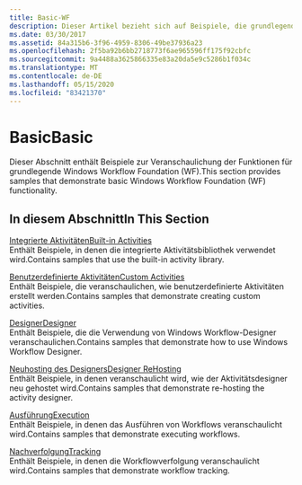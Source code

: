 ```yaml
---
title: Basic-WF
description: Dieser Artikel bezieht sich auf Beispiele, die grundlegende Windows Workflow Foundation Funktionen veranschaulichen, wie z. b. integrierte und benutzerdefinierte Aktivitäten.
ms.date: 03/30/2017
ms.assetid: 84a315b6-3f96-4959-8306-49be37936a23
ms.openlocfilehash: 2f5ba92b6bb2718773f6ae965596ff175f92cbfc
ms.sourcegitcommit: 9a4488a3625866335e83a20da5e9c5286b1f034c
ms.translationtype: MT
ms.contentlocale: de-DE
ms.lasthandoff: 05/15/2020
ms.locfileid: "83421370"
---
```

# <a name="basic"></a><span data-ttu-id="d33f1-103">Basic</span><span class="sxs-lookup"><span data-stu-id="d33f1-103">Basic</span></span>
<span data-ttu-id="d33f1-104">Dieser Abschnitt enthält Beispiele zur Veranschaulichung der Funktionen für grundlegende Windows Workflow Foundation (WF).</span><span class="sxs-lookup"><span data-stu-id="d33f1-104">This section provides samples that demonstrate basic Windows Workflow Foundation (WF) functionality.</span></span>  
  
## <a name="in-this-section"></a><span data-ttu-id="d33f1-105">In diesem Abschnitt</span><span class="sxs-lookup"><span data-stu-id="d33f1-105">In This Section</span></span>  
 [<span data-ttu-id="d33f1-106">Integrierte Aktivitäten</span><span class="sxs-lookup"><span data-stu-id="d33f1-106">Built-in Activities</span></span>](built-in-activities.md)  
 <span data-ttu-id="d33f1-107">Enthält Beispiele, in denen die integrierte Aktivitätsbibliothek verwendet wird.</span><span class="sxs-lookup"><span data-stu-id="d33f1-107">Contains samples that use the built-in activity library.</span></span>  
  
 [<span data-ttu-id="d33f1-108">Benutzerdefinierte Aktivitäten</span><span class="sxs-lookup"><span data-stu-id="d33f1-108">Custom Activities</span></span>](custom-activities.md)  
 <span data-ttu-id="d33f1-109">Enthält Beispiele, die veranschaulichen, wie benutzerdefinierte Aktivitäten erstellt werden.</span><span class="sxs-lookup"><span data-stu-id="d33f1-109">Contains samples that demonstrate creating custom activities.</span></span>  
  
 [<span data-ttu-id="d33f1-110">Designer</span><span class="sxs-lookup"><span data-stu-id="d33f1-110">Designer</span></span>](designer.md)  
 <span data-ttu-id="d33f1-111">Enthält Beispiele, die die Verwendung von Windows Workflow-Designer veranschaulichen.</span><span class="sxs-lookup"><span data-stu-id="d33f1-111">Contains samples that demonstrate how to use Windows Workflow Designer.</span></span>  
  
 [<span data-ttu-id="d33f1-112">Neuhosting des Designers</span><span class="sxs-lookup"><span data-stu-id="d33f1-112">Designer ReHosting</span></span>](designer-rehosting.md)  
 <span data-ttu-id="d33f1-113">Enthält Beispiele, in denen veranschaulicht wird, wie der Aktivitätsdesigner neu gehostet wird.</span><span class="sxs-lookup"><span data-stu-id="d33f1-113">Contains samples that demonstrate re-hosting the activity designer.</span></span>  
  
 [<span data-ttu-id="d33f1-114">Ausführung</span><span class="sxs-lookup"><span data-stu-id="d33f1-114">Execution</span></span>](execution.md)  
 <span data-ttu-id="d33f1-115">Enthält Beispiele, in denen das Ausführen von Workflows veranschaulicht wird.</span><span class="sxs-lookup"><span data-stu-id="d33f1-115">Contains samples that demonstrate executing workflows.</span></span>
  
 [<span data-ttu-id="d33f1-116">Nachverfolgung</span><span class="sxs-lookup"><span data-stu-id="d33f1-116">Tracking</span></span>](tracking.md)  
 <span data-ttu-id="d33f1-117">Enthält Beispiele, in denen die Workflowverfolgung veranschaulicht wird.</span><span class="sxs-lookup"><span data-stu-id="d33f1-117">Contains samples that demonstrate workflow tracking.</span></span>
